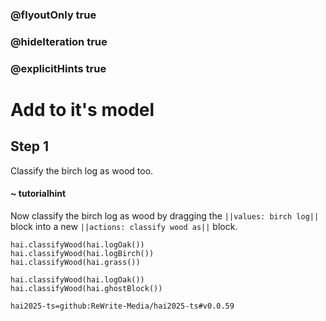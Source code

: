 ### @flyoutOnly true
### @hideIteration true
### @explicitHints true

# Add to it's model

## Step 1
Classify the birch log as wood too.

#### ~ tutorialhint 
Now classify the birch log as wood by dragging the ``||values: birch log||`` block into a new ``||actions: classify wood as||`` block.
```ghost
hai.classifyWood(hai.logOak())
hai.classifyWood(hai.logBirch()) 
hai.classifyWood(hai.grass()) 
```
```template
hai.classifyWood(hai.logOak())
hai.classifyWood(hai.ghostBlock())
```
```package
hai2025-ts=github:ReWrite-Media/hai2025-ts#v0.0.59
```
